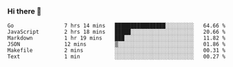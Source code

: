 ### Hi there 👋

<!--
**yeya24/yeya24** is a ✨ _special_ ✨ repository because its `README.md` (this file) appears on your GitHub profile.

Here are some ideas to get you started:

- 🔭 I’m currently working on ...
- 🌱 I’m currently learning ...
- 👯 I’m looking to collaborate on ...
- 🤔 I’m looking for help with ...
- 💬 Ask me about ...
- 📫 How to reach me: ...
- 😄 Pronouns: ...
- ⚡ Fun fact: ...
-->

<!--START_SECTION:waka-->

```text
Go                7 hrs 14 mins   ████████████████░░░░░░░░░   64.66 %
JavaScript        2 hrs 18 mins   █████░░░░░░░░░░░░░░░░░░░░   20.66 %
Markdown          1 hr 19 mins    ███░░░░░░░░░░░░░░░░░░░░░░   11.82 %
JSON              12 mins         ▒░░░░░░░░░░░░░░░░░░░░░░░░   01.86 %
Makefile          2 mins          ░░░░░░░░░░░░░░░░░░░░░░░░░   00.31 %
Text              1 min           ░░░░░░░░░░░░░░░░░░░░░░░░░   00.27 %
```

<!--END_SECTION:waka-->
